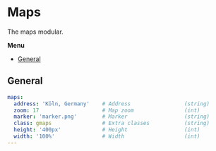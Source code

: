 # Maps

The maps modular.

**Menu**

* [General](#general)


## **General**

```yaml
maps:
  address: 'Köln, Germany'    # Address                 (string)
  zoom: 17                    # Map zoom                (int)
  marker: 'marker.png'        # Marker                  (string)
  class: gmaps                # Extra classes           (string)
  height: '400px'             # Height                  (int)
  width: '100%'               # Width                   (int)
---
